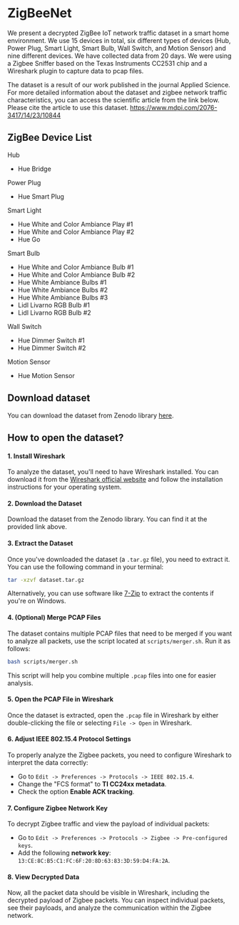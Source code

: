 # ZigBeeNet
We present a decrypted ZigBee IoT network traffic dataset in a smart home environment. We use 15 devices in total, six different types of devices (Hub, Power Plug, Smart Light, Smart Bulb, Wall Switch, and Motion Sensor) and nine different devices. We have collected data from 20 days. We were using a Zigbee Sniffer based on the Texas Instruments CC2531 chip and a Wireshark plugin to capture data to pcap files. 

The dataset is a result of our work published in the journal Applied Science. For more detailed information about the dataset and zigbee network traffic characteristics, you can access the scientific article from the link below. Please cite the article to use this dataset.
https://www.mdpi.com/2076-3417/14/23/10844

 ## **ZigBee Device List**

Hub
* Hue Bridge
  
Power Plug
* Hue Smart Plug

Smart Light
* Hue White and Color Ambiance Play #1
* Hue White and Color Ambiance Play #2
* Hue Go

Smart Bulb
* Hue White and Color Ambiance Bulb #1
* Hue White and Color Ambiance Bulb #2
* Hue White Ambiance Bulbs #1
* Hue White Ambiance Bulbs #2
* Hue White Ambiance Bulbs #3
* Lidl Livarno RGB Bulb #1
* Lidl Livarno RGB Bulb #2

Wall Switch
* Hue Dimmer Switch #1
* Hue Dimmer Switch #2

Motion Sensor
* Hue Motion Sensor

## Download dataset

You can download the dataset from Zenodo library [here](https://doi.org/10.5281/zenodo.13957306).

## How to open the dataset?

#### 1. Install Wireshark
To analyze the dataset, you'll need to have Wireshark installed. You can download it from the [Wireshark official website](https://www.wireshark.org/download.html) and follow the installation instructions for your operating system.

#### 2. Download the Dataset
Download the dataset from the Zenodo library. You can find it at the provided link above.

#### 3. Extract the Dataset
Once you've downloaded the dataset (a `.tar.gz` file), you need to extract it. You can use the following command in your terminal:

```bash
tar -xzvf dataset.tar.gz
```

Alternatively, you can use software like [7-Zip](https://www.7-zip.org/) to extract the contents if you're on Windows.

#### 4. (Optional) Merge PCAP Files
The dataset contains multiple PCAP files that need to be merged if you want to analyze all packets, use the script located at `scripts/merger.sh`. Run it as follows:

```bash
bash scripts/merger.sh
```

This script will help you combine multiple `.pcap` files into one for easier analysis.

#### 5. Open the PCAP File in Wireshark
Once the dataset is extracted, open the `.pcap` file in Wireshark by either double-clicking the file or selecting `File -> Open` in Wireshark.

#### 6. Adjust IEEE 802.15.4 Protocol Settings
To properly analyze the Zigbee packets, you need to configure Wireshark to interpret the data correctly:

- Go to `Edit -> Preferences -> Protocols -> IEEE 802.15.4`.
- Change the "FCS format" to **TI CC24xx metadata**.
- Check the option **Enable ACK tracking**.

#### 7. Configure Zigbee Network Key
To decrypt Zigbee traffic and view the payload of individual packets:

- Go to `Edit -> Preferences -> Protocols -> Zigbee -> Pre-configured keys`.
- Add the following **network key**:  
  `13:CE:8C:B5:C1:FC:6F:20:8D:63:83:3D:59:D4:FA:2A`.

#### 8. View Decrypted Data
Now, all the packet data should be visible in Wireshark, including the decrypted payload of Zigbee packets. You can inspect individual packets, see their payloads, and analyze the communication within the Zigbee network.





